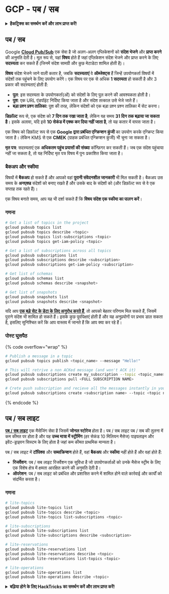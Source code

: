 # GCP - पब / सब

<details>

<summary><strong>हैकट्रिक्स का समर्थन करें और लाभ प्राप्त करें!</strong></summary>

* यदि आप अपनी कंपनी को **हैकट्रिक्स में विज्ञापित करना चाहते हैं** या यदि आप **PEASS के नवीनतम संस्करण देखना चाहते हैं या HackTricks को PDF में डाउनलोड करना चाहते हैं** तो [**सदस्यता योजनाएं**](https://github.com/sponsors/carlospolop) देखें!
* [**आधिकारिक PEASS और HackTricks स्वैग**](https://peass.creator-spring.com) प्राप्त करें
* [**The PEASS Family**](https://opensea.io/collection/the-peass-family) की खोज करें, हमारा एकल [**NFTs**](https://opensea.io/collection/the-peass-family) संग्रह
* **शामिल हों** 💬 [**डिस्कॉर्ड समूह**](https://discord.gg/hRep4RUj7f) या [**टेलीग्राम समूह**](https://t.me/peass) या **फॉलो** करें मुझे **ट्विटर** पर 🐦 [**@carlospolopm**](https://twitter.com/carlospolopm)**.**
* **हैकिंग ट्रिक्स साझा करें द्वारा PRs सबमिट करके** [**HackTricks**](https://github.com/carlospolop/hacktricks) और [**HackTricks Cloud**](https://github.com/carlospolop/hacktricks-cloud) github repos.

</details>

## पब / सब <a href="#reviewing-cloud-pubsub" id="reviewing-cloud-pubsub"></a>

Google [**Cloud Pub/Sub**](https://cloud.google.com/pubsub/) एक सेवा है जो अलग-अलग एप्लिकेशनों को **संदेश भेजने** और **प्राप्त करने** की अनुमति देती है। मूल रूप से, यहां **विषय** होते हैं जहां एप्लिकेशन संदेश भेजने और प्राप्त करने के लिए **सदस्यता** कर सकते हैं (जिनमें संदेश सामग्री और कुछ मेटाडेटा शामिल होती है)।

**विषय** संदेश भेजने जाने वाली कतार है, जबकि **सदस्यताएं** वे **ऑब्जेक्ट्स** हैं जिन्हें उपयोगकर्ता विषयों में संदेशों तक पहुंचने के लिए उपयोग करेंगे। एक विषय पर एक से अधिक **1 सदस्यता** हो सकती है और 3 प्रकार की सदस्यताएं होती हैं:

* **पुल**: इस सदस्यता के उपयोगकर्ता(ओं) को संदेशों के लिए पुल करने की आवश्यकता होती है।
* **पुश**: एक URL एंडपॉइंट निर्दिष्ट किया जाता है और संदेश तत्काल उसे भेजे जाते हैं।
* **बड़ा प्रश्न प्रश्न तालिका**: पुश की तरह, लेकिन संदेशों को एक बड़ा प्रश्न प्रश्न तालिका में सेट करना।

**डिफ़ॉल्ट** रूप से, एक संदेश को **7 दिन तक रखा जाता है**, लेकिन यह समय **31 दिन तक बढ़ाया जा सकता है**। इसके अलावा, यदि इसे **10 सेकंड में एक्क कर दिया नहीं जाता है**, तो यह कतार में वापस जाता है।

एक विषय को डिफ़ॉल्ट रूप से एक **Google द्वारा प्रबंधित एन्क्रिप्शन कुंजी** का उपयोग करके एन्क्रिप्ट किया जाता है। लेकिन KMS से एक **CMEK** (ग्राहक प्रबंधित एन्क्रिप्शन कुंजी) भी चुना जा सकता है।

**मृत पत्र**: सदस्यताएं एक **अधिकतम पहुंच प्रयासों की संख्या** कॉन्फ़िगर कर सकती हैं। जब एक संदेश पहुंचाया नहीं जा सकता है, तो यह निर्दिष्ट मृत पत्र विषय में पुनः प्रकाशित किया जाता है।

### बैकअप और स्कीमा

विषयों में **बैकअप** हो सकते हैं और आपको वहां **पुरानी संवेदनशील जानकारी** भी मिल सकती है। बैकअप उस समय के **अनएक्ड** संदेशों को बनाए रखते हैं और उसके बाद के संदेशों को (और डिफ़ॉल्ट रूप से वे एक सप्ताह तक रहते हैं)।

एक विषय बनाते समय, आप यह भी दर्शा सकते हैं कि **विषय संदेश एक स्कीमा का पालन करें**।

### गणना
```bash
# Get a list of topics in the project
gcloud pubsub topics list
gcloud pubsub topics describe <topic>
gcloud pubsub topics list-subscriptions <topic>
gcloud pubsub topics get-iam-policy <topic>

# Get a list of subscriptions across all topics
gcloud pubsub subscriptions list
gcloud pubsub subscriptions describe <subscription>
gcloud pubsub subscriptions get-iam-policy <subscription>

# Get list of schemas
gcloud pubsub schemas list
gcloud pubsub schemas describe <snapshot>

# Get list of snapshots
gcloud pubsub snapshots list
gcloud pubsub snapshots describe <snapshot>
```
यदि आप [**एक बड़े सेट के डेटा के लिए अनुरोध करते हैं**](https://cloud.google.com/pubsub/docs/replay-overview), तो आपको बेहतर परिणाम मिल सकते हैं, जिसमें पुराने संदेश भी शामिल हो सकते हैं। इसके कुछ पूर्वापेक्षाएं होती हैं और यह अनुप्रयोगों पर प्रभाव डाल सकता है, इसलिए सुनिश्चित करें कि आप वास्तव में जानते हैं कि आप क्या कर रहे हैं।

### पोस्ट घुसपैठ

{% code overflow="wrap" %}
```bash
# Publish a message in a topic
gcloud pubsub topics publish <topic_name> --message "Hello!"

# This will retrive a non ACKed message (and won't ACK it)
gcloud pubsub subscriptions create my_subscription --topic <topic_name>
gcloud pubsub subscriptions pull <FULL SUBSCRIPTION NAME>

# Crete push subscription and recieve all the messages instantly in your web server
gcloud pubsub subscriptions create <subscription name> --topic <topic name> --push-endpoint <URL to push to>
```
{% endcode %}

## पब / सब लाइट

[**पब / सब लाइट**](https://cloud.google.com/pubsub/docs/choosing-pubsub-or-lite) एक मैसेजिंग सेवा है जिसमें **जोनल स्टोरेज** होता है। पब / सब लाइट पब / सब की तुलना में कम कीमत पर होता है और यह **उच्च मात्रा में स्ट्रीमिंग** (हर सेकंड 10 मिलियन मैसेज) पाइपलाइन और इवेंट-ड्राइवन सिस्टम के लिए होता है जहां कम कीमत प्राथमिक मान्यता है।

पब / सब लाइट में **टॉपिक्स** और **सब्सक्रिप्शन** होते हैं, वहां **बैकअप** और **स्कीमा** नहीं होते हैं और वहां होते हैं:

* **रिजर्वेशन**: पब / सब लाइट रिजर्वेशन एक सुविधा है जो उपयोगकर्ताओं को उनके मैसेज स्ट्रीम के लिए एक विशेष क्षेत्र में क्षमता आरक्षित करने की अनुमति देती है।
* **ऑपरेशन**: पब / सब लाइट को प्रबंधित और प्रशासित करने में शामिल होने वाले कार्रवाई और कार्यों को संदर्भित करता है।

### गणना
```bash
# lite-topics
gcloud pubsub lite-topics list
gcloud pubsub lite-topics describe <topic>
gcloud pubsub lite-topics list-subscriptions <topic>

# lite-subscriptions
gcloud pubsub lite-subscriptions list
gcloud pubsub lite-subscriptions describe <subscription>

# lite-reservations
gcloud pubsub lite-reservations list
gcloud pubsub lite-reservations describe <topic>
gcloud pubsub lite-reservations list-topics <topic>

# lite-operations
gcloud pubsub lite-operations list
gcloud pubsub lite-operations describe <topic>
```
<details>

<summary><strong>बढ़िया होने के लिए HackTricks का समर्थन करें और लाभ प्राप्त करें!</strong></summary>

* यदि आप अपनी कंपनी को **HackTricks में विज्ञापित करना चाहते हैं** या यदि आप **PEASS के नवीनतम संस्करण देखना चाहते हैं या HackTricks को PDF में डाउनलोड करना चाहते हैं** तो [**सदस्यता योजनाएं**](https://github.com/sponsors/carlospolop) देखें!
* [**आधिकारिक PEASS & HackTricks स्वैग**](https://peass.creator-spring.com) प्राप्त करें
* [**The PEASS Family**](https://opensea.io/collection/the-peass-family) की खोज करें, हमारा संग्रह अनन्य [**NFTs**](https://opensea.io/collection/the-peass-family)
* **शामिल हों** 💬 [**Discord समूह**](https://discord.gg/hRep4RUj7f) या [**टेलीग्राम समूह**](https://t.me/peass) में या **फॉलो** करें मुझे **Twitter** पर 🐦 [**@carlospolopm**](https://twitter.com/carlospolopm)**.**
* **अपने हैकिंग ट्रिक्स साझा करें, PRs सबमिट करके** [**HackTricks**](https://github.com/carlospolop/hacktricks) और [**HackTricks Cloud**](https://github.com/carlospolop/hacktricks-cloud) github repos.

</details>
